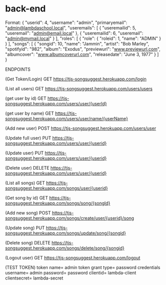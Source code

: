 # back-end

Format: {
        "userid": 4,
        "username": "admin",
        "primaryemail": "admin@lambdaschool.local",
        "useremails": [
            {
                "useremailid": 5,
                "useremail": "admin@email.local"
            },
            {
                "useremailid": 6,
                "useremail": "admin@mymail.local"
            }
        ],
        "roles": [
            {
                "role": {
                    "roleid": 1,
                    "name": "ADMIN"
                }
            }
        ],
        "songs": [
            {
                "songid": 10,
                "name": "Jammin",
                "artist": "Bob Marley",
                "spotifyid": "982",
                "album": "Exodus",
                "previewurl": "www.previewurl.com",
                "albumcover": "www.albumcoverurl.com",
                "releasedate": "June 3, 1977"
            }
        ]
    }



ENDPOINTS

(Get Token/Login)
GET
https://tjs-songsuggest.herokuapp.com/login

(List all users)
GET
https://tjs-songsuggest.herokuapp.com/users/users

(get user by id)
GET
https://tjs-songsuggest.herokuapp.com/users/user/{userId}

(get user by name)
GET
https://tjs-songsuggest.herokuapp.com/users/user/name/{userName}

(Add new user)
POST
https://tjs-songsuggest.herokuapp.com/users/user

(Update full user)
PUT
https://tjs-songsuggest.herokuapp.com/users/user/{userid}

(Update user)
PUT
https://tjs-songsuggest.herokuapp.com/users/user/{userid}

(Delete user)
DELETE
https://tjs-songsuggest.herokuapp.com/users/user/{userid}



(List all songs)
GET
https://tjs-songsuggest.herokuapp.com/songs/user/{userid}

(Get song by id)
GET
https://tjs-songsuggest.herokuapp.com/songs/song/{songId}

(Add new song)
POST
https://tjs-songsuggest.herokuapp.com/songs/create/user/{userid}/song

(Update song)
PUT
https://tjs-songsuggest.herokuapp.com/songs/update/song/{songid}

(Delete song)
DELETE
https://tjs-songsuggest.herokuapp.com/songs/delete/song/{songid}



(Logout user)
GET
https://tjs-songsuggest.herokuapp.com/logout


(TEST TOKEN)
token name= admin token
grant type= password credentials
username= admin
password= password
clientid= lambda-client
clientsecret= lambda-secret

